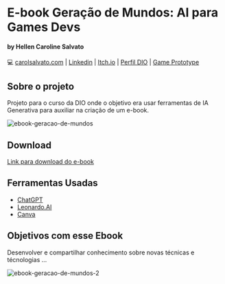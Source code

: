 # E-book Geração de Mundos: AI para Games Devs

#### by Hellen Caroline Salvato
💻 [carolsalvato.com](https://carolsalvato.com) | [Linkedin](https://www.linkedin.com/in/héllen-caroline-salvato-23702191/) | [Itch.io](https://carolsalvato.itch.io) | [Perfil DIO](https://www.dio.me/users/carol_lgl) | [Game Prototype](https://carolsalvato.itch.io/cards-of-valhalla)

## Sobre o projeto
Projeto para o curso da DIO onde o objetivo era usar ferramentas de IA Generativa para auxiliar na criação de um e-book.

![ebook-geracao-de-mundos](https://github.com/user-attachments/assets/770af770-fff7-4d95-9fef-e2632c5f0c73)

## Download
[Link para download do e-book](https://carolsalvato.gumroad.com/l/ebook-geracao-de-mundos)

## Ferramentas Usadas
- [ChatGPT](https://chatgpt.com/)
- [Leonardo.AI]()
- [Canva]()

## Objetivos com esse Ebook
Desenvolver e compartilhar conhecimento sobre novas técnicas e técnologias ...


![ebook-geracao-de-mundos-2](https://github.com/user-attachments/assets/155c27af-3d25-46ff-9c99-552cd4b7e28e)
